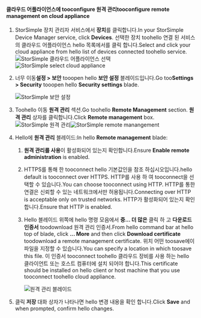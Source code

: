 
#### <a name="tooconfigure-remote-management-on-cloud-appliance"></a><span data-ttu-id="d422e-101">클라우드 어플라이언스에 tooconfigure 원격 관리</span><span class="sxs-lookup"><span data-stu-id="d422e-101">tooconfigure remote management on cloud appliance</span></span>

1. <span data-ttu-id="d422e-102">StorSimple 장치 관리자 서비스에서 **장치**를 클릭합니다.</span><span class="sxs-lookup"><span data-stu-id="d422e-102">In your StorSimple Device Manager service, click **Devices**.</span></span> <span data-ttu-id="d422e-103">선택한 장치 toohello 연결 된 서비스의 클라우드 어플라이언스 hello 목록에서를 클릭 합니다.</span><span class="sxs-lookup"><span data-stu-id="d422e-103">Select and click your cloud appliance from hello list of devices connected toohello service.</span></span>
    <span data-ttu-id="d422e-104">![StorSimple 클라우드 어플라이언스 선택](./media/storsimple-8000-configure-remote-management-http-device/sca-remote-manage1.png)</span><span class="sxs-lookup"><span data-stu-id="d422e-104">![StorSimple select cloud appliance](./media/storsimple-8000-configure-remote-management-http-device/sca-remote-manage1.png)</span></span>

2. <span data-ttu-id="d422e-105">너무 이동**설정 > 보안** tooopen hello **보안 설정** 블레이드입니다.</span><span class="sxs-lookup"><span data-stu-id="d422e-105">Go too**Settings > Security** tooopen hello **Security settings** blade.</span></span>

     ![StorSimple 보안 설정](./media/storsimple-8000-configure-remote-management-http-device/sca-remote-manage2.png)

3. <span data-ttu-id="d422e-107">Toohello 이동 **원격 관리** 섹션.</span><span class="sxs-lookup"><span data-stu-id="d422e-107">Go toohello **Remote Management** section.</span></span> <span data-ttu-id="d422e-108">**원격 관리** 상자를 클릭합니다.</span><span class="sxs-lookup"><span data-stu-id="d422e-108">Click **Remote management** box.</span></span>
     <span data-ttu-id="d422e-109">![StorSimple 원격 관리](./media/storsimple-8000-configure-remote-management-http-device/sca-remote-manage3.png)</span><span class="sxs-lookup"><span data-stu-id="d422e-109">![StorSimple remote manangement](./media/storsimple-8000-configure-remote-management-http-device/sca-remote-manage3.png)</span></span>

4. <span data-ttu-id="d422e-110">Hello에 **원격 관리** 블레이드:</span><span class="sxs-lookup"><span data-stu-id="d422e-110">In hello **Remote management** blade:</span></span>

    1. <span data-ttu-id="d422e-111">**원격 관리를 사용**이 활성화되어 있는지 확인합니다.</span><span class="sxs-lookup"><span data-stu-id="d422e-111">Ensure **Enable remote administration** is enabled.</span></span>
    2. <span data-ttu-id="d422e-112">HTTPS를 통해 한 tooconnect hello 기본값인을 참조 하십시오입니다.</span><span class="sxs-lookup"><span data-stu-id="d422e-112">hello default is tooconnect over HTTPS.</span></span> <span data-ttu-id="d422e-113">HTTP를 사용 하 여 tooconnect을 선택할 수 있습니다.</span><span class="sxs-lookup"><span data-stu-id="d422e-113">You can choose tooconnect using HTTP.</span></span> <span data-ttu-id="d422e-114">HTTP를 통한 연결은 신뢰할 수 있는 네트워크에서만 허용됩니다.</span><span class="sxs-lookup"><span data-stu-id="d422e-114">Connecting over HTTP is acceptable only on trusted networks.</span></span> <span data-ttu-id="d422e-115">HTTP가 활성화되어 있는지 확인합니다.</span><span class="sxs-lookup"><span data-stu-id="d422e-115">Ensure that HTTP is enabled.</span></span>
    3. <span data-ttu-id="d422e-116">Hello 블레이드 위쪽에 hello 명령 모음에서 **중... 더 많은** 클릭 하 고 **다운로드 인증서** toodownload 원격 관리 인증서.</span><span class="sxs-lookup"><span data-stu-id="d422e-116">From hello command bar at hello top of blade, click **... More** and then click **Download certificate** toodownload a remote management certificate.</span></span> <span data-ttu-id="d422e-117">위치 어떤 toosave에이 파일을 지정할 수 있습니다.</span><span class="sxs-lookup"><span data-stu-id="d422e-117">You can specify a location in which toosave this file.</span></span> <span data-ttu-id="d422e-118">이 인증서 tooconnect toohello 클라우드 장비를 사용 하는 hello 클라이언트 또는 호스트 컴퓨터에 설치 되어야 합니다.</span><span class="sxs-lookup"><span data-stu-id="d422e-118">This certificate should be installed on hello client or host machine that you use tooconnect toohello cloud appliance.</span></span>

        ![원격 관리 블레이드](./media/storsimple-8000-configure-remote-management-http-device/sca-remote-manage4.png)
5. <span data-ttu-id="d422e-120">클릭 **저장** 대화 상자가 나타나면 hello 변경 내용을 확인 합니다.</span><span class="sxs-lookup"><span data-stu-id="d422e-120">Click **Save** and when prompted, confirm hello changes.</span></span>
